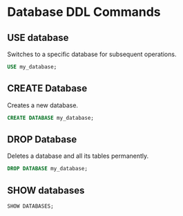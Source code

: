 # Database DDL Commands

## USE database

Switches to a specific database for subsequent operations.

```sql
USE my_database;
```

## CREATE Database

Creates a new database.

```sql
CREATE DATABASE my_database;
```

## DROP Database

Deletes a database and all its tables permanently.

```sql
DROP DATABASE my_database;
```

## SHOW databases

```sql
SHOW DATABASES;
```
